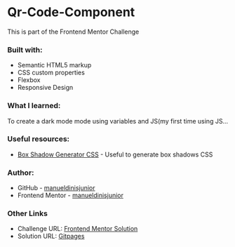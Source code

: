 # Qr-Code-Component
This is part of the Frontend Mentor Challenge

### Built with:

- Semantic HTML5 markup
- CSS custom properties
- Flexbox
- Responsive Design


### What I learned:

To create a dark mode mode using variables and JS(my first time using JS...

### Useful resources:

- [Box Shadow Generator CSS](https://html-css-js.com/css/generator/box-shadow/) - Useful to generate box shadows CSS

### Author:
- GitHub - [manueldinisjunior](https://github.com/manueldinisjunior)
- Frontend Mentor - [manueldinisjunior](https://www.frontendmentor.io/profile/manueldinisjunior)

### Other Links

- Challenge URL: [Frontend Mentor Solution](https://www.frontendmentor.io/challenges/qr-code-component-iux_sIO_H/hub)
- Solution URL: [Gitpages](https://manueldinisjunior.github.io/Qr-Code-Component/)
